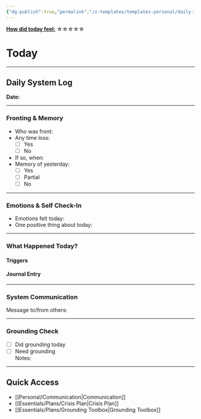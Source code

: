 ```yaml
---
{"dg-publish":true,"permalink":"/z-templates/templates-personal/daily-journal-date/","tags":["daily"],"noteIcon":""}
---
```


**<u>How did today feel:</u>** ☆☆☆☆☆

# Today
---
## Daily System Log  
**Date:**

---

### Fronting & Memory
- Who was front:  
- Any time loss: 
	- [ ] Yes 
	- [ ] No  
- If so, when:  
- Memory of yesterday: 
	- [ ] Yes
	- [ ] Partial
	- [ ] No  

---

### Emotions & Self Check-In
- Emotions felt today:  
- One positive thing about today:  

---

### What Happened Today?
#### Triggers 

#### Journal Entry

---

### System Communication  
Message to/from others:  

---

### Grounding Check  
-  [ ] Did grounding today  
-  [ ] Need grounding  
Notes:  

---

## Quick Access
- [[Personal/Communication\|Communication]]
- [[Essentials/Plans/Crisis Plan\|Crisis Plan]]
- [[Essentials/Plans/Grounding Toolbox\|Grounding Toolbox]]
